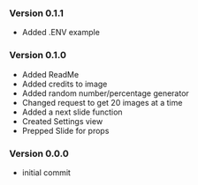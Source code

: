 ### Version 0.1.1
- Added .ENV example

### Version 0.1.0
- Added ReadMe
- Added credits to image
- Added random number/percentage generator
- Changed request to get 20 images at a time
- Added a next slide function
- Created Settings view
- Prepped Slide for props

### Version 0.0.0
- initial commit
